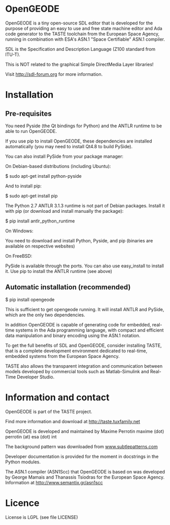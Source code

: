 OpenGEODE
=========

OpenGEODE is a tiny open-source SDL editor that is developed for
the purpose of providing an easy to use and free state machine editor and
Ada code generator to the TASTE toolchain from the European Space Agency,
running in combination with ESA's ASN.1 "Space Certifiable" ASN.1 compiler.

SDL is the Specification and Description Language (Z100 standard from ITU-T).

This is NOT related to the graphical Simple DirectMedia Layer libraries!

Visit http://sdl-forum.org for more information.

Installation
============

Pre-requisites
--------------

You need Pyside (the Qt bindings for Python) and the ANTLR runtime to be
able to run OpenGEODE.

If you use pip to install OpenGEODE, these dependencies are installed
automatically (you may need to install Qt4.8 to build PySide).

You can also install PySide from your package manager:

On Debian-based distributions (including Ubuntu):

$ sudo apt-get install python-pyside

And to install pip:

$ sudo apt-get install pip

The Python 2.7 ANTLR 3.1.3 runtime is not part of Debian packages. Install
it with pip (or download and install manually the package):

$ pip install antlr_python_runtime

On Windows:

You need to download and install Python, Pyside, and pip (binaries are
available on respective websites)

On FreeBSD:

PySide is available through the ports.
You can also use easy_install to install it.
Use pip to install the ANTLR runtime (see above)

Automatic installation (recommended)
------------------------------------

$ pip install opengeode

This is sufficient to get opengeode running. It will install ANTLR and
PySide, which are the only two dependencies.

In addition OpenGEODE is capable of generating code for embedded, real-
time systems in the Ada programming language, with compact and efficient
data manipulation and binary encoding using the ASN.1 notation.

To get the full benefits of SDL and OpenGEODE, consider installing
TASTE, that is a complete development environment dedicated to
real-time, embedded systems from the European Space Agency.

TASTE also allows the transparent integration and communication between
models developed by commercial tools such as Matlab-Simulink and 
Real-Time Developer Studio.

Information and contact
=======================

OpenGEODE is part of the TASTE project. 

Find more information and download at http://taste.tuxfamily.net

OpenGEODE is developed and maintained by Maxime Perrotin
maxime (dot) perrotin (at) esa (dot) int

The background pattern was downloaded from www.subtlepatterns.com

Developer documentation is provided for the moment in docstrings
in the Python modules.

The ASN.1 compiler (ASN1Scc) that OpenGEODE is based on was
developed by George Mamais and Thanassis Tsiodras for the European
Space Agency. Information at http://www.semantix.gr/asn1scc

Licence
=======

License is LGPL (see file LICENSE)
